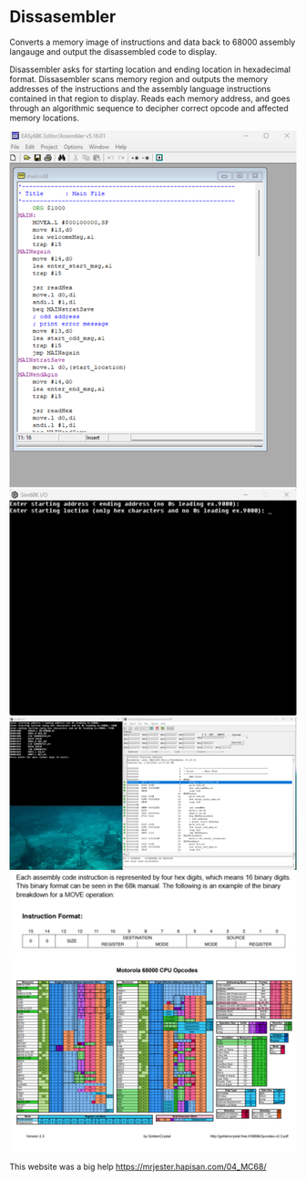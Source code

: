 # Dissasembler
Converts a memory image of instructions and data back to 68000 assembly langauge and output the disassembled code to display. 

Disassembler asks for starting location and ending location in hexadecimal format. Dissasembler scans memory region and outputs the memory addresses of the instructions and the assembly language instructions contained in that region to display. Reads each memory address, and goes through an algorithmic sequence to decipher correct opcode and affected memory locations.

<img src="./disassemblerPhotos/pic1.svg">
<img src="./disassemblerPhotos/pic2.svg">
<img src="./disassemblerPhotos/pic3.svg">
<img src="./disassemblerPhotos/pic4.svg">
<img src="./disassemblerPhotos/opcode.svg">



This website was a big help https://mrjester.hapisan.com/04_MC68/

